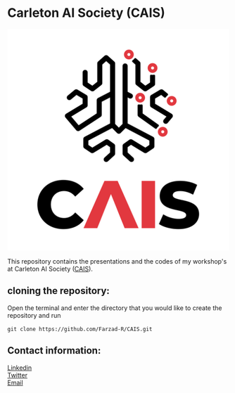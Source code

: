 # Carleton AI Society (CAIS)
![CAIS](logo/CAIS.png)

This repository contains the presentations and the codes of my workshop's at Carleton AI Society ([CAIS](https://carletonai.com/)).

## cloning the repository:
Open the terminal and enter the directory that you would like to create the repository and run

```
git clone https://github.com/Farzad-R/CAIS.git
```

## Contact information:
[Linkedin](https://www.linkedin.com/in/farzad-roozitalab-173066152/)</br>
[Twitter](https://twitter.com/Farzad_rzt)</br>
[Email](farzadroozitalab@cmail.carleton.ca)
